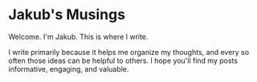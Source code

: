 # Jakub's Musings

Welcome. I'm Jakub. This is where I write.

I write primarily because it helps me organize my thoughts, and every so often those ideas can be helpful to others. I hope you'll find my posts informative, engaging, and valuable.
